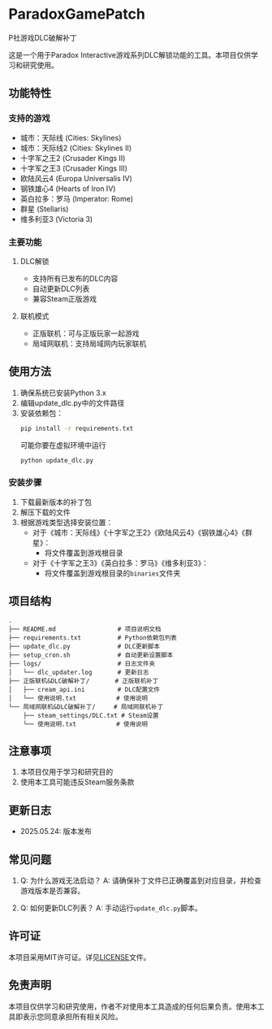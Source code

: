 # ParadoxGamePatch
P社游戏DLC破解补丁

这是一个用于Paradox Interactive游戏系列DLC解锁功能的工具。本项目仅供学习和研究使用。

## 功能特性

### 支持的游戏
- 城市：天际线 (Cities: Skylines)
- 城市：天际线2 (Cities: Skylines II)
- 十字军之王2 (Crusader Kings II)
- 十字军之王3 (Crusader Kings III)
- 欧陆风云4 (Europa Universalis IV)
- 钢铁雄心4 (Hearts of Iron IV)
- 英白拉多：罗马 (Imperator: Rome)
- 群星 (Stellaris)
- 维多利亚3 (Victoria 3)

### 主要功能
1. DLC解锁
   - 支持所有已发布的DLC内容
   - 自动更新DLC列表
   - 兼容Steam正版游戏

2. 联机模式
   - 正版联机：可与正版玩家一起游戏
   - 局域网联机：支持局域网内玩家联机

## 使用方法
1. 确保系统已安装Python 3.x
2. 编辑update_dlc.py中的文件路径
3. 安装依赖包：
   ```bash
   pip install -r requirements.txt
   ```
   可能你要在虚拟环境中运行
   ```bash
   python update_dlc.py
   ```

### 安装步骤
1. 下载最新版本的补丁包
2. 解压下载的文件
3. 根据游戏类型选择安装位置：
   - 对于《城市：天际线》《十字军之王2》《欧陆风云4》《钢铁雄心4》《群星》：
     - 将文件覆盖到游戏根目录
   - 对于《十字军之王3》《英白拉多：罗马》《维多利亚3》：
     - 将文件覆盖到游戏根目录的`binaries`文件夹

## 项目结构
```
.
├── README.md                 # 项目说明文档
├── requirements.txt          # Python依赖包列表
├── update_dlc.py             # DLC更新脚本
├── setup_cron.sh             # 自动更新设置脚本
├── logs/                     # 日志文件夹
│   └── dlc_updater.log       # 更新日志
├── 正版联机&DLC破解补丁/       # 正版联机补丁
│   ├── cream_api.ini         # DLC配置文件
│   └── 使用说明.txt           # 使用说明
└── 局域网联机&DLC破解补丁/     # 局域网联机补丁
    ├── steam_settings/DLC.txt # Steam设置
    └── 使用说明.txt           # 使用说明
```

## 注意事项
1. 本项目仅用于学习和研究目的
2. 使用本工具可能违反Steam服务条款

## 更新日志
- 2025.05.24: 版本发布

## 常见问题
1. Q: 为什么游戏无法启动？
   A: 请确保补丁文件已正确覆盖到对应目录，并检查游戏版本是否兼容。

2. Q: 如何更新DLC列表？
   A: 手动运行`update_dlc.py`脚本。

## 许可证
本项目采用MIT许可证。详见[LICENSE](LICENSE)文件。

## 免责声明
本项目仅供学习和研究使用，作者不对使用本工具造成的任何后果负责。使用本工具即表示您同意承担所有相关风险。 
